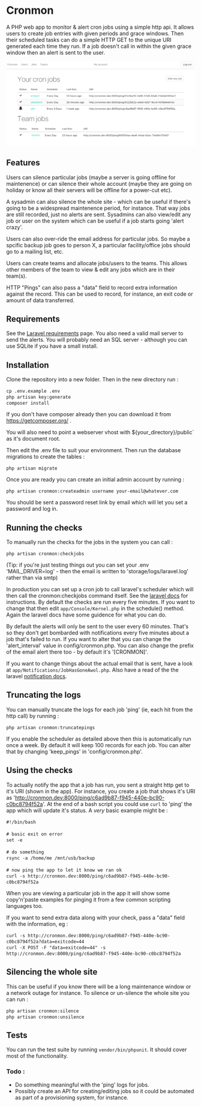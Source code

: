 # Cronmon

A PHP web app to monitor & alert cron jobs using a simple http api.  It allows users to create job entries
with given periods and grace windows.  Then their scheduled tasks can do a simple HTTP GET to the
unique URI generated each time they run.  If a job doesn't call in within the given grace window
then an alert is sent to the user.

![Screenshot](storage/cronmon.png)

## Features

Users can silence particular jobs (maybe a server is going offline for maintenence) or can
silence their whole account (maybe they are going on holiday or know all their servers will be
offline for a power-cut etc).

A sysadmin can also silence the whole site - which can be useful
if there's going to be a widespread maintenence period, for instance.  That way jobs are still recorded,
just no alerts are sent.  Sysadmins can also view/edit any job or user on the system which can be useful
if a job starts going 'alert crazy'.

Users can also over-ride the email address for particular jobs.  So maybe a spcific backup job goes to person X, a particular facility/office jobs should go to a mailing list, etc.

Users can create teams and allocate jobs/users to the teams.  This allows other members of the
team to view & edit any jobs which are in their team(s).

HTTP "Pings" can also pass a "data" field to record extra information against the record.  This can
be used to record, for instance, an exit code or amount of data transferred.

## Requirements

See the [Laravel requirements](https://laravel.com/docs/5.3/installation#server-requirements) page.  You also
need a valid mail server to send the alerts.  You will probably need an SQL server - although you
can use SQLite if you have a small install.

## Installation

Clone the repository into a new folder.  Then in the new directory run :

```
cp .env.example .env
php artisan key:generate
composer install
```
If you don't have composer already then you can download it from https://getcomposer.org/ .

You will also need to point a webserver vhost with ${your_directory}/public` as it's document root.

Then edit the .env file to suit your environment.  Then run the database migrations to create the tables :
```
php artisan migrate
```

Once you are ready you can create an initial admin account by running :
```
php artisan cronmon:createadmin username your-email@whatever.com
```
You should be sent a password reset link by email which will let you set a password and log in.

## Running the checks

To manually run the checks for the jobs in the system you can call :
```
php artisan cronmon:checkjobs
```
(Tip: if you're just testing things out you can set your .env 'MAIL_DRIVER=log' - then the email is written to 'storage/logs/laravel.log' rather than via smtp)

In production you can set up a cron job to call laravel's scheduler which will then call the cronmon:checkjobs command
itself.  See the [laravel docs](https://laravel.com/docs/5.3/scheduling) for instructions.  By default the
checks are run every five minutes.  If you want to change that then edit `app/Console/Kernel.php` in the schedule()
method.  Again the laravel docs have some guidence for what you can do.

By default the alerts will only be sent to the user every 60 minutes.  That's so they don't get bombarded with
notifications every five minutes about a job that's failed to run.  If you want to alter that you can change the
'alert_interval' value in config/cronmon.php.  You can also change the prefix of the email alert there too - by
default it's '[CRONMON]'.

If you want to change things about the actual email that is sent, have a look at `app/Notifications/JobHasGoneAwol.php`.
Also have a read of the the laravel [notification docs](https://laravel.com/docs/5.3/notifications).

## Truncating the logs

You can manually truncate the logs for each job 'ping' (ie, each hit from the http call) by running :
```
php artisan cronmon:truncatepings
```
If you enable the scheduler as detailed above then this is automatically run once a week.  By default it
will keep 100 records for each job.  You can alter that by changing 'keep_pings' in 'config/cronmon.php'.

## Using the checks

To actually notify the app that a job has run, you sent a straight http get to it's URI (shown in the app).  For 
instance, you create a job that shows it's URI as 'http://cronmon.dev:8000/ping/c6ad9b87-f945-440e-bc90-c0bc8794f52a'.
At the end of a bash script you could use `curl` to 'ping' the app which will update it's status.  A *very* basic
example might be :
```
#!/bin/bash

# basic exit on error
set -e

# do something
rsync -a /home/me /mnt/usb/backup

# now ping the app to let it know we ran ok
curl -s http://cronmon.dev:8000/ping/c6ad9b87-f945-440e-bc90-c0bc8794f52a
```
When you are viewing a particular job in the app it will show some copy'n'paste examples for pinging it from a
few common scripting languages too.

If you want to send extra data along with your check, pass a "data" field with the information, eg :
```
curl -s http://cronmon.dev:8000/ping/c6ad9b87-f945-440e-bc90-c0bc8794f52a?data=exitcode=44
curl -X POST -F "data=exitcode=44" -s http://cronmon.dev:8000/ping/c6ad9b87-f945-440e-bc90-c0bc8794f52a
```

## Silencing the whole site

This can be useful if you know there will be a long maintenance window or
a network outage for instance.  To silence or un-silence the whole site 
you can run :
```
php artisan cronmon:silence
php artisan cronmon:unsilence
```

## Tests

You can run the test suite by running `vendor/bin/phpunit`.  It should cover most of the functionality.

### Todo :

* Do something meaningful with the 'ping' logs for jobs.
* Possibly create an API for creating/editing jobs so it could be automated as part of a provisioning system, for instance.
